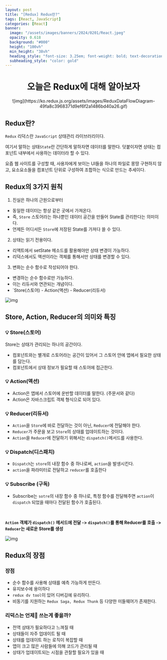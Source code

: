 ```yaml
---
layout: post
title: "[Redux] Redux란?"
tags: [React, JavaScript]
categories: [React]
banner:
  image: "/assets/images/banners/2024/0201/React.jpeg"
  opacity: 0.618
  background: "#000"
  height: "100vh"
  min_height: "38vh"
  heading_style: "font-size: 3.25em; font-weight: bold; text-decoration: underline"
  subheading_style: "color: gold"
---
```


# <center>오늘은 Redux에 대해 알아보자 </center>

<center>
![img](https://ko.redux.js.org/assets/images/ReduxDataFlowDiagram-49fa8c3968371d9ef6f2a1486bd40a26.gif)
</center>


## Redux란?

`Redux` 리덕스란 `JavaScript` 상태관리 라이브러리이다.

여기서 말하는 상태`State`란 간단하게 말하자면 데이터를 말한다. 덧붙이자면 상태는 컴포넌트 내부에서 사용하는 데이터라 할 수 있다.

요즘 웹 사이트를 구성할 때, 사용자에게 보이는 UI들을 하나의 파일로 몽땅 구현하지 않고, 
요소요소들을 컴포넌트 단위로 구성하여 조합하는 식으로 만드는 추세이다.

## Redux의 3가지 원칙

1. 진실은 하나의 근원으로부터
- 동일한 데이터는 항상 같은 곳에서 가져온다.
- 즉, `Store` 스토어라는 하나뿐인 데이터 공간을 만들어 State를 관리한다는 의미이다.
- 언제든 어디서든 `Store`에 저장된 State를 가져다 쓸 수 있다.

2. 상태는 읽기 전용이다.
- 리액트에서 setState 메소드를 활용해야만 상태 변경이 가능하다.
- 리덕스에서도 액션이라는 객체를 통해서만 상태를 변경할 수 있다.

3. 변화는 순수 함수로 작성되어야 한다.
- 변경하는 순수 함수로만 가능하다.
- 이는 리듀서와 연관되는 개념이다.
- `Store(스토어) - Action(액션) - Reducer(리듀서)

![img](https://blog.kakaocdn.net/dn/cmOg19/btsbMmKCGoJ/LfEvFAIcGHAvXkVafT311K/img.png)

## Store, Action, Reducer의 의미와 특징

### 💡 Store(스토어)

Store는 상태가 관리되는 하나의 공간이다.
- 컴포넌트와는 별개로 스토어라는 공간이 있어서 그 스토어 안에 앱에서 필요한 상태를 담는다.
- 컴포넌트에서 상태 정보가 필요할 때 스토어에 접근한다.

### 💡 Action(액션)

- Action은 앱에서 스토어에 운반할 데이터를 말한다. (주문서와 같다)
- Action은 자바스크립트 객체 형식으로 되어 있다.

### 💡 Reducer(리듀서)

- `Action`을 `Store`에 바로 전달하는 것이 아닌, `Reducer`에 전달해야 한다.
- `Reducer`가 주문을 보고 `Store`의 상태를 업데이트하는 것이다.
- `Action`을 `Reducer`에 전달하기 위해서는 `dispatch()`메서드를 사용한다.

### 💡 Dispatch(디스패치)

- `Dispatch`는 `store`의 내장 함수 중 하나로써, `action`을 발생시킨다.
- `action`을 파라미터로 전달하고 `reducer`를 호출한다

### 💡 Subscribe (구독)

- Subscribe는 `sotre`의 내장 함수 중 하나로, 특정 함수를 전달해주면 `action`이 `dispatch` 되었을 때마다 전달된 함수가 호출된다.

</br >

<b>`Action` 객체가 `dispatch()` 메서드에 전달 -> `dispatch()`를 통해 Reducer를 호출 -> `Reducer`는 새로운 Store를 생성</b>

![img](https://blog.kakaocdn.net/dn/cfDokx/btsbFGQTNwl/H0AjNMhKz8p2hgnGhvxD6k/img.gif)

## Redux의 장점

### 장점 

- 순수 함수를 사용해 상태를 예측 가능하게 만든다.
- 유지보수에 용이하다
- `redux dv tool`이 있어 디버깅에 유리하다.
- 비동기를 지원하는 `Redux Saga, Redux Thunk` 등 다양한 미들웨어가 존재한다.

### 리덕스는 언제🤔 쓰는게 좋을까?

- 전역 상태가 필요하다고 느껴질 때
- 상태들이 자주 업데이트 될 때
- 상태를 업데이트 하는 로직이 복잡할 때
- 앱이 크고 많은 사람들에 의해 코드가 관리될 때
- 상태가 업데이트되는 시점을 관찰할 필요가 있을 때